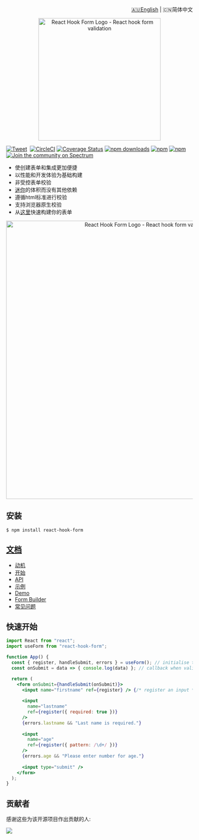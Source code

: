 <div align="right"><a href="https://github.com/react-hook-form/react-hook-form">🇦🇺English</a> | 🇨🇳简体中文</div>

<div align="center"><p align="center"><a href="https://react-hook-form.com" title="React Hook Form - Simple React forms validation"><img src="https://raw.githubusercontent.com/bluebill1049/react-hook-form/master/website/logo.png" alt="React Hook Form Logo - React hook form validation" width="330px" /></a></p></div>

[![Tweet](https://img.shields.io/twitter/url/http/shields.io.svg?style=social)](https://twitter.com/intent/tweet?text=React+Hook-Form&url=https://github.com/bluebill1049/react-hook-form)&nbsp;
[![CircleCI](https://circleci.com/gh/react-hook-form/react-hook-form.svg?style=svg)](https://circleci.com/gh/react-hook-form/react-hook-form)
[![Coverage Status](https://coveralls.io/repos/github/bluebill1049/react-hook-form/badge.svg?branch=master)](https://coveralls.io/github/bluebill1049/react-hook-form?branch=master)
[![npm downloads](https://img.shields.io/npm/dm/react-hook-form.svg?style=flat-square)](https://www.npmjs.com/package/react-hook-form)
[![npm](https://img.shields.io/npm/dt/react-hook-form.svg?style=flat-square)](https://www.npmjs.com/package/react-hook-form)
[![npm](https://badgen.net/bundlephobia/minzip/react-hook-form)](https://badgen.net/bundlephobia/minzip/react-hook-form)
[![Join the community on Spectrum](https://withspectrum.github.io/badge/badge.svg)](https://spectrum.chat/react-hook-form)

- 使创建表单和集成更加便捷
- 以性能和开发体验为基础构建
- 非受控表单校验
- [迷你](https://bundlephobia.com/result?p=react-hook-form@latest)的体积而没有其他依赖
- 遵循html标准进行校验
- 支持浏览器原生校验
- 从[这里](https://react-hook-form.now.sh/builder)快速构建你的表单

<div align="center"><p align="center"><a href="https://react-hook-form.com" title="React Hook Form - Simple React forms validation"><img src="https://raw.githubusercontent.com/bluebill1049/react-hook-form/master/website/example.gif" alt="React Hook Form Logo - React hook form validation" width="750px" /></a></p></div>

## 安装

    $ npm install react-hook-form

## [文档](https://react-hook-form.now.sh/api)
- [动机](https://medium.com/@bruce1049/form-validation-with-hook-in-3kb-c5414edf7d64)
- [开始](https://react-hook-form.com/get-started)
- [API](https://react-hook-form.now.sh/api)
- [示例](https://github.com/bluebill1049/react-hook-form/tree/master/examples)
- [Demo](https://react-hook-form.now.sh)
- [Form Builder](https://react-hook-form.now.sh/builder)
- [常见问题](https://react-hook-form.com/faq)

## 快速开始

```jsx
import React from "react";
import useForm from "react-hook-form";

function App() {
  const { register, handleSubmit, errors } = useForm(); // initialise the hook
  const onSubmit = data => { console.log(data) }; // callback when validation pass

  return (
    <form onSubmit={handleSubmit(onSubmit)}>
      <input name="firstname" ref={register} /> {/* register an input */}
      
      <input
        name="lastname"
        ref={register({ required: true })}
      />
      {errors.lastname && "Last name is required."}
      
      <input
        name="age"
        ref={register({ pattern: /\d+/ })}
      />
      {errors.age && "Please enter number for age."}
      
      <input type="submit" />
    </form>
  );
}
```

## 贡献者 
感谢这些为该开源项目作出贡献的人:

<img src="https://opencollective.com/react-hook-form/contributors.svg?width=950" />
